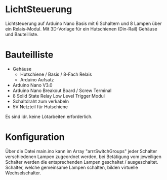 # LichtSteuerung
Lichtsteuerung auf Arduino Nano Basis mit 6 Schaltern und 8 Lampen über ein Relais-Modul. Mit 3D-Vorlage für ein Hutschienen (Din-Rail) Gehäuse und Bauteilliste.

# Bauteilliste

* Gehäuse
  * Hutschiene / Basis / 8-Fach Relais
  * Arduino Aufsatz
* Arduino Nano V3.0
* Arduino Nano Breakout Board / Screw Terminal
* 8 Solid State Relay Low Level Trigger Modul
* Schaltdraht zum verkabeln
* 5V Netzteil für Hutschiene

Es sind idr. keine Lötarbeiten erforderlich.

# Konfiguration

Über die Datei main.ino kann im Array "arrrSwitchGroups" jeder Schalter verschiedenen Lampen zugeordnet werden, bei Betätigung vom jeweiligen Schalter werden die entsprechenden Lampen geschaltet / ausgeschaltet. Schalter, welche gemeinsame Lampen schalten, bilden virtuelle Wechselschalter.
